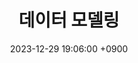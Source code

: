 ---
layout: post
title:  "데이터 모델링"
date:   2023-12-29 19:06:00 +0900
categories: 이론&nbsp;-&nbsp;데이터베이스
---